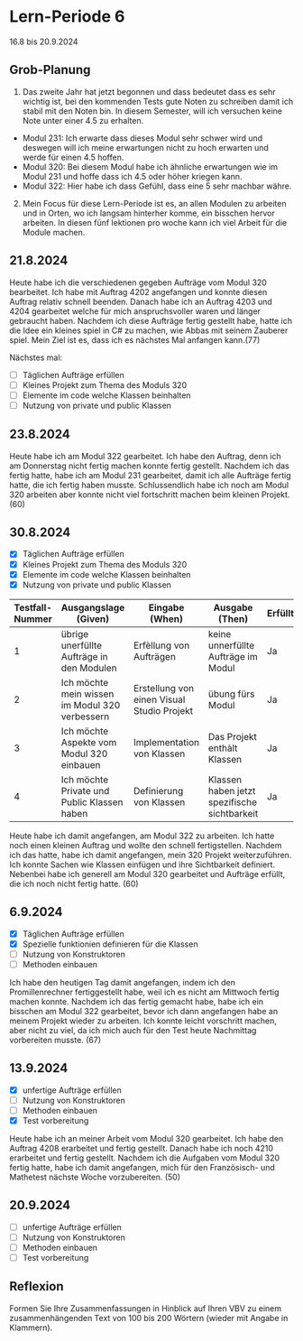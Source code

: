 # Lern-Periode 6

16.8 bis 20.9.2024

## Grob-Planung

1. Das zweite Jahr hat jetzt begonnen und dass bedeutet dass es sehr wichtig ist, bei den kommenden Tests gute Noten zu schreiben damit ich stabil mit den Noten bin.
In diesem Semester, will ich versuchen keine Note unter einer 4.5 zu erhalten.
- Modul 231: Ich erwarte dass dieses Modul sehr schwer wird und deswegen will ich meine erwartungen nicht zu hoch erwarten und werde für einen 4.5 hoffen.
- Modul 320: Bei diesem Modul habe ich ähnliche erwartungen wie im Modul 231 und hoffe dass ich 4.5 oder höher kriegen kann.
- Modul 322: Hier habe ich dass Gefühl, dass eine 5 sehr machbar währe.

2. Mein Focus für diese Lern-Periode ist es, an allen Modulen zu arbeiten und in Orten, wo ich langsam hinterher komme, ein bisschen hervor arbeiten. In diesen fünf lektionen pro woche kann ich viel Arbeit für die Module machen.

## 21.8.2024

Heute habe ich die verschiedenen gegeben Aufträge vom Modul 320 bearbeitet. Ich habe mit Auftrag 4202 angefangen und konnte diesen Auftrag relativ schnell beenden. Danach habe ich an Auftrag 4203 und 4204 gearbeitet welche für mich anspruchsvoller waren und länger gebraucht haben. Nachdem ich diese Aufträge fertig gestellt habe, hatte ich die Idee ein kleines spiel in C# zu machen, wie Abbas mit seinem Zauberer spiel. Mein Ziel ist es, dass ich es nächstes Mal anfangen kann.(77)

Nächstes mal:
- [ ] Täglichen Aufträge erfüllen
- [ ] Kleines Projekt zum Thema des Moduls 320
- [ ] Elemente im code welche Klassen beinhalten
- [ ] Nutzung von private und public Klassen

## 23.8.2024

Heute habe ich am Modul 322 gearbeitet. Ich habe den Auftrag, denn ich am Donnerstag nicht fertig machen konnte fertig gestellt. Nachdem ich das fertig hatte, habe ich am Modul 231 gearbeitet, damit ich alle Aufträge fertig hatte, die ich fertig haben musste. Schlussendlich habe ich noch am Modul 320 arbeiten aber konnte nicht viel fortschritt machen beim kleinen Projekt. (60)

## 30.8.2024

- [X] Täglichen Aufträge erfüllen
- [X] Kleines Projekt zum Thema des Moduls 320
- [X] Elemente im code welche Klassen beinhalten
- [X] Nutzung von private und public Klassen

| Testfall-Nummer | Ausgangslage (Given) | Eingabe (When) | Ausgabe (Then) | Erfüllt? |
| --------------- | -------------------- | -------------- | -------------- | -------- |
| 1               |übrige unerfüllte Aufträge in den Modulen|Erfèllung von Aufträgen|keine unnerfüllte Aufträge im Modul|Ja|
| 2             |Ich möchte mein wissen im Modul 320 verbessern|Erstellung von einen Visual Studio Projekt|übung fürs Modul|Ja|
| 3             |Ich möchte Aspekte vom Modul 320 einbauen|Implementation von Klassen|Das Projekt enthàlt Klassen|Ja|
| 4             |Ich möchte Private und Public Klassen haben|Definierung von Klassen|Klassen haben jetzt spezifische sichtbarkeit|Ja|

Heute habe ich damit angefangen, am Modul 322 zu arbeiten. Ich hatte noch einen kleinen Auftrag und wollte den schnell fertigstellen. Nachdem ich das hatte, habe ich damit angefangen, mein 320 Projekt weiterzuführen. Ich konnte Sachen wie Klassen einfügen und ihre Sichtbarkeit definiert. Nebenbei habe ich generell am Modul 320 gearbeitet und Aufträge erfüllt, die ich noch nicht fertig hatte. (60)

## 6.9.2024

- [X] Täglichen Aufträge erfüllen
- [X] Spezielle funktionien definieren für die Klassen
- [ ] Nutzung von Konstruktoren
- [ ] Methoden einbauen

Ich habe den heutigen Tag damit angefangen, indem ich den Promillenrechner fertiggestellt habe, weil ich es nicht am Mittwoch fertig machen konnte. Nachdem ich das fertig gemacht habe, habe ich ein bisschen am Modul 322 gearbeitet, bevor ich dann angefangen habe an meinem Projekt wieder zu arbeiten. Ich konnte leicht vorschritt machen, aber nicht zu viel, da ich mich auch für den Test heute Nachmittag vorbereiten musste. (67)

## 13.9.2024

- [X] unfertige Aufträge erfüllen
- [ ] Nutzung von Konstruktoren
- [ ] Methoden einbauen
- [X] Test vorbereitung

Heute habe ich an meiner Arbeit vom Modul 320 gearbeitet. Ich habe den Auftrag 4208 erarbeitet und fertig gestellt. Danach habe ich noch 4210 erarbeitet und fertig gestellt. Nachdem ich die Aufgaben vom Modul 320 fertig hatte, habe ich damit angefangen, mich für den Französisch- und Mathetest nächste Woche vorzubereiten. (50) 

## 20.9.2024

- [ ] unfertige Aufträge erfüllen
- [ ] Nutzung von Konstruktoren
- [ ] Methoden einbauen
- [ ] Test vorbereitung

## Reflexion

Formen Sie Ihre Zusammenfassungen in Hinblick auf Ihren VBV zu einem zusammenhängenden Text von 100 bis 200 Wörtern (wieder mit Angabe in Klammern).
